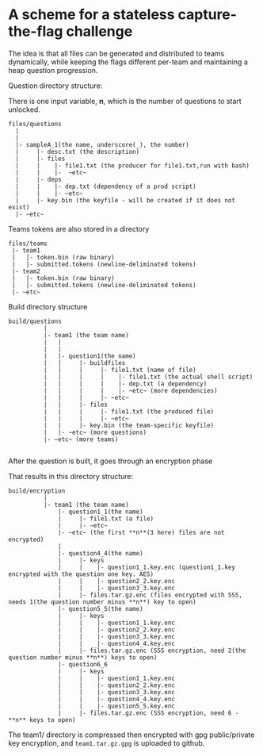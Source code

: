 
# A scheme for a stateless capture-the-flag challenge

The idea is that all files can be generated and distributed to teams
dynamically, while keeping the flags different per-team and maintaining
a heap question progression.


Question directory structure:


There is one input variable, **n**, which is the number of questions
to start unlocked.
```
files/questions
  |
  |
  |- sampleA_1(the name, underscore(_), the number)
  |     |- desc.txt (the description)
  |     |- files
  |     |    |- file1.txt (the producer for file1.txt,run with bash)
  |     |    |-  ~etc~
  |     |- deps
  |     |    |- dep.txt (dependency of a prod script)
  |     |    |- ~etc~
  |     |- key.bin (the keyfile - will be created if it does not exist)
  |- ~etc~     
```
Teams tokens are also stored in a directory
```
files/teams
 |- team1
 |   |- token.bin (raw binary)
 |   |- submitted.tokens (newline-deliminated tokens)
 |- team2
 |   |- token.bin (raw binary)
 |   |- submitted.tokens (newline-deliminated tokens)
 |- ~etc~
```        
Build directory structure
```
build/questions
          |
          |- team1 (the team name)
          |   |
          |   |
          |   |- question1(the name)
          |   |     |- buildfiles
          |   |     |     |- file1.txt (name of file)
          |   |     |     |    |- file1.txt (the actual shell script)
          |   |     |     |    |- dep.txt (a dependency)
          |   |     |     |    |- ~etc~ (more dependencies)
          |   |     |     |- ~etc~
          |   |     |- files
          |   |     |     |- file1.txt (the produced file)
          |   |     |     |- ~etc~
          |   |     |- key.bin (the team-specific keyfile)
          |   |- ~etc~ (more questions)
          |- ~etc~ (more teams)
  
```  
After the question is built, it goes through an encryption phase

That results in this directory structure:
```
build/encryption
          |
          |- team1 (the team name)
              |- question1_1(the name)
              |     |- file1.txt (a file)
              |     |- ~etc~
              |- ~etc~ (the first **n**(3 here) files are not encrypted)
              |
              |- question4_4(the name)
              |     |- keys
              |     |    |- question1_1.key.enc (question1_1.key encrypted with the question one key. AES)
              |     |    |- question2_2.key.enc
              |     |    |- question3_3.key.enc 
              |     |- files.tar.gz.enc (files encrypted with SSS, needs 1(the question number minus **n**) key to open)
              |- question5_5(the name)
              |     |- keys
              |     |    |- question1_1.key.enc
              |     |    |- question2_2.key.enc
              |     |    |- question3_3.key.enc
              |     |    |- question4_4.key.enc
              |     |- files.tar.gz.enc (SSS encryption, need 2(the question number minus **n**) keys to open)
              |- question6_6
              |     |- keys
              |     |    |- question1_1.key.enc
              |     |    |- question2_2.key.enc
              |     |    |- question3_3.key.enc
              |     |    |- question4_4.key.enc
              |     |    |- question5_5.key.enc
              |     |- files.tar.gz.enc (SSS encryption, need 6 - **n** keys to open)
```
The team1/ directory is compressed then encrypted with gpg public/private key encryption,
and `team1.tar.gz.gpg` is uploaded to github.